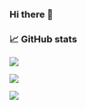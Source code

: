 ### Hi there 👋

<!--
**klcreech/klcreech** is a ✨ _special_ ✨ repository because its `README.md` (this file) appears on your GitHub profile.

Here are some ideas to get you started:

- 🔭 I’m currently working on ...
- 🌱 I’m currently learning ...
- 👯 I’m looking to collaborate on ...
- 🤔 I’m looking for help with ...
- 💬 Ask me about ...
- 📫 How to reach me: ...
- 😄 Pronouns: ...
- ⚡ Fun fact: ...
-->
### 📈 GitHub stats
<p><img src="https://github-readme-streak-stats.herokuapp.com/?user=klcreech&theme=dark"/>

<img src="https://github-readme-stats.vercel.app/api?username=klcreech&show_icons=true&theme=dark"/></p>

<img src="https://github-readme-stats.vercel.app/api/top-langs?username=klcreech&&layout=compact&theme=dark"/>

